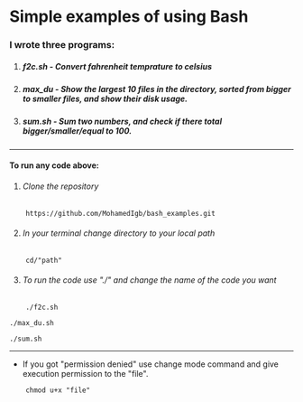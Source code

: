 # Simple examples of using Bash
### I wrote three programs:
1. ##### f2c.sh - Convert fahrenheit temprature to celsius
2. ##### max_du - Show the largest 10 files in the directory, sorted from bigger to smaller files, and show their disk usage.
3. ##### sum.sh - Sum two numbers, and check if there total bigger/smaller/equal to 100.

------------

#### To run any code above:
1. ###### Clone the repository 
```
	https://github.com/MohamedIgb/bash_examples.git
```

2. ###### In your terminal change directory to your local path
```
	cd/"path"
```

3. ###### To run the code use "./" and change the name of the code you want
```
	./f2c.sh
```
```
./max_du.sh
```
```
./sum.sh
```

------------

* If you got "permission denied" use change mode command and give execution  permission to the "file".
```
	chmod u+x "file"
```
